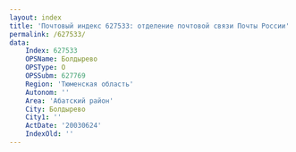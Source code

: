 ```yaml
---
layout: index
title: 'Почтовый индекс 627533: отделение почтовой связи Почты России'
permalink: /627533/
data:
    Index: 627533
    OPSName: Болдырево
    OPSType: О
    OPSSubm: 627769
    Region: 'Тюменская область'
    Autonom: ''
    Area: 'Абатский район'
    City: Болдырево
    City1: ''
    ActDate: '20030624'
    IndexOld: ''
---
```

